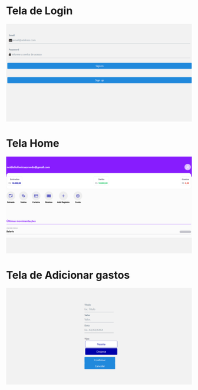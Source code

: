 # Tela de Login

![image](./assets/login.png)

# Tela Home

![image](./assets/home.png)

# Tela de Adicionar gastos

![image](./assets/gastos.png)
